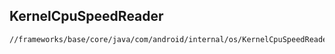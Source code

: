 ## KernelCpuSpeedReader

```
//frameworks/base/core/java/com/android/internal/os/KernelCpuSpeedReader.java
```

